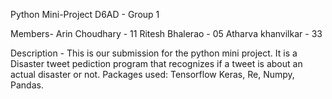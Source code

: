 Python Mini-Project
D6AD - Group 1

Members-
Arin Choudhary - 11
Ritesh Bhalerao - 05
Atharva khanvilkar - 33

Description -
This is our submission for the python mini project. It is a Disaster tweet pediction program that recognizes if a tweet is about an actual disaster or not.
Packages used: Tensorflow Keras, Re, Numpy, Pandas.
